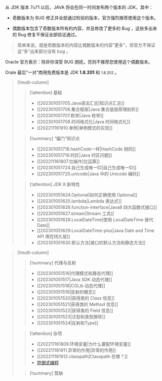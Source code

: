 
从 JDK 版本 7u71 以后，JAVA 将会在同一时间发布两个版本的 JDK，其中：

- 奇数版本为 BUG 修正并全部通过检验的版本，官方强烈推荐使用这个版本。

- 偶数版本包含了奇数版本所有的内容，并且修改了更多的 Bug ，这些多出来的 Bug 修复不保证全部验证通过。

> 简单来说，就是奇数版本的内容比偶数版本的内容“更多”，但官方不保证这“多”出来部分没有 bug 。

Oracle 官方表示：除非你深受 BUG 困扰，否则不推荐您使用这个偶数版本。

Orale 最后“一对”商用免费版本是 JDK **1.8.201** 和 <small>1.8.202</small> 。

> [!multi-column]
> 
> > [!attention] 基础
> > - [[202301051705.Java语法汇总|知识点汇总]]
> > - [[202301051706.集合框架|Java 集合底层原理剖析]]
> > - [[202301051707.枚举|Java 枚举]]
> > - [[202301051708.时间格式化|Java 时间格式化]]
> > - [[202211161910.单例|单例模式的实现]] 
> 
> > [!summary] “偏门”知识点
> > - [[202301051718.hashCode一样|HashCode 相同]]
> > - [[202301051719.时区|Java 时区问题]]
> > - [[202211161807.位操作|位运算]]
> > - [[202301051724.自己生成唯一ID|自己生成唯一ID]]
> > - [[202301051725.unicode|Java 中的 Unicode 编码]]
> 
> > [!attention] JDK 8 新特性
> > - [[202301051624.Optional|如何正确使用 Optional]]
> > - [[202301051625.lambda|Lambda 表达式]]
> > - [[202301051626.function-interface|Java8 四大函数式接口]]
> > - [[202301051627.stream|Stream 工具]]
> > - [[202301051628.LocalDateTime|使用 LocalDateTime 替代 Date]]
> > - [[202301051629.LocalDateTime-plus|Java Date and Time API 用在持久层]]
> > - [[202301051630.默认方法|接口的默认方法和静态方法]]

> [!multi-column]
> 
> > [!summary] 代理与反射
> > - [[202301051516|代理模式和静态代理]]
> > - [[202301051517|Java SDK 动态代理]]
> > - [[202301051518|CGLib 动态代理]]
> > - [[202301051519|反射的概念]]
> > - [[202301051520|获得类的 Class 信息]]
> > - [[202301051521|获得类的 Method 信息]]
> > - [[202301051522|获得类的 Field 信息]]
> > - [[202301051523|泛型和类型擦除]]
> > - [[202301051524|反射和Type]]
> 
> > [!attention] 杂项
> > - [[202211161809.环境变量|为什么要配环境变量]]
> > - [[202211161911.异常的作用|异常的作用]]
> > - [[202211161912.classpath|Classpath 在哪？]]
> > - [防御式编程](https://www.jianshu.com/p/f1f7e6a82be4)
>
> > [!summary] 暂缺


